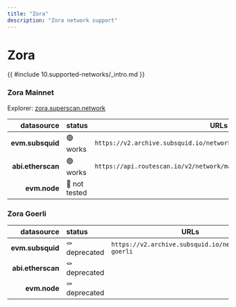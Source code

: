 ```yaml
---
title: "Zora"
description: "Zora network support"
---
```


<!-- markdownlint-disable single-h1 heading-increment no-inline-html -->

# Zora

{{ #include 10.supported-networks/_intro.md }}

### Zora Mainnet

Explorer: [zora.superscan.network](https://zora.superscan.network/)

|        datasource | status        | URLs                                                                    |
| -----------------:|:------------- | ----------------------------------------------------------------------- |
|  **evm.subsquid** | 🟢 works      | `https://v2.archive.subsquid.io/network/zora-mainnet`                   |
| **abi.etherscan** | 🟢 works      | `https://api.routescan.io/v2/network/mainnet/evm/7777777/etherscan/api` |
|      **evm.node** | 🤔 not tested |                                                                         |

### Zora Goerli

|        datasource | status        | URLs                                                 |
| -----------------:|:------------- | ---------------------------------------------------- |
|  **evm.subsquid** | ⚰️ deprecated | `https://v2.archive.subsquid.io/network/zora-goerli` |
| **abi.etherscan** | ⚰️ deprecated |                                                      |
|      **evm.node** | ⚰️ deprecated |                                                      |
